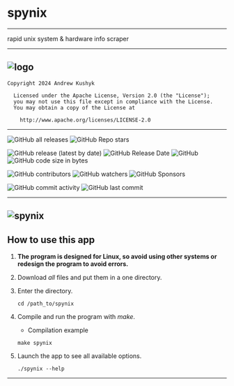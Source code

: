 # spynix
---

rapid unix system & hardware info scraper

---
![logo](https://github.com/git-user-cpp/spynix/assets/61907955/dcdf5731-2edb-4641-9afa-e1c30ebed833)
---
    Copyright 2024 Andrew Kushyk

      Licensed under the Apache License, Version 2.0 (the "License");
      you may not use this file except in compliance with the License.
      You may obtain a copy of the License at
        
        http://www.apache.org/licenses/LICENSE-2.0

---

![GitHub all releases](https://img.shields.io/github/downloads/git-user-cpp/spynix/total?color=00FF00&label=Downloads&logo=GitHub&logoColor=00FF00&style=for-the-badge) ![GitHub Repo stars](https://img.shields.io/github/stars/git-user-cpp/spynix?color=FFFF00&label=Stars&logo=GitHub&logoColor=FFFF00&style=for-the-badge) 

![GitHub release (latest by date)](https://img.shields.io/github/v/release/git-user-cpp/spynix?color=ff0000&label=Release&logo=GitHub&logoColor=ff0000&style=for-the-badge) ![GitHub Release Date](https://img.shields.io/github/release-date/git-user-cpp/spynix?color=ff4500&label=Release%20date&logo=GitHub&logoColor=ff4500&style=for-the-badge) ![GitHub](https://img.shields.io/github/license/git-user-cpp/spynix?color=FFD700&label=License&logo=GitHub&logoColor=FFD700&style=for-the-badge) ![GitHub code size in bytes](https://img.shields.io/github/languages/code-size/git-user-cpp/spynix?color=00BFFF&label=Code%20size&logo=GitHub&logoColor=00BFFF&style=for-the-badge) 

![GitHub contributors](https://img.shields.io/github/contributors-anon/git-user-cpp/spynix?color=ff0000&label=Contributors&logo=GitHub&logoColor=ff0000&style=for-the-badge) ![GitHub watchers](https://img.shields.io/github/watchers/git-user-cpp/spynix?color=DC143C&label=Watchers&logo=GitHub&logoColor=DC143C&style=for-the-badge) ![GitHub Sponsors](https://img.shields.io/github/sponsors/git-user-cpp?color=00FFFF&label=Sponsors&logo=GitHub&logoColor=00FFFF&style=for-the-badge)

![GitHub commit activity](https://img.shields.io/github/commit-activity/y/git-user-cpp/spynix?color=98FB98&label=Commit%20activity&logo=GitHub&logoColor=98FB98&style=for-the-badge) ![GitHub last commit](https://img.shields.io/github/last-commit/git-user-cpp/spynix?color=98FB98&label=Last%20commit&logo=GitHub&logoColor=98FB98&style=for-the-badge)

---
![spynix](https://github.com/git-user-cpp/spynix/assets/61907955/5982b092-9622-4cf7-b1e2-109e8e7c2b68)
---

## How to use this app

1) **The program is designed for Linux, so avoid using other systems or redesign the program to avoid errors.**

2) Download *all* files and put them in a one directory.

3) Enter the directory.
   ```
   cd /path_to/spynix
   ```

4) Compile and run the program with *make*.
    - Compilation example
    ```
    make spynix
    ```
5) Launch the app to see all available options.
    ```
    ./spynix --help
    ```
---
